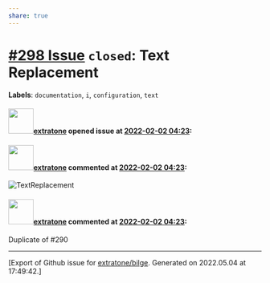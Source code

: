 ```yaml
---
share: true
---
```

# [\#298 Issue](https://github.com/extratone/bilge/issues/298) `closed`: Text Replacement
**Labels**: `documentation`, `i`, `configuration`, `text`


#### <img src="https://avatars.githubusercontent.com/u/43663476?u=5047287ff0b8c3ce7f7e5858d204c9b3e57d8e44&v=4" width="50">[extratone](https://github.com/extratone) opened issue at [2022-02-02 04:23](https://github.com/extratone/bilge/issues/298):



#### <img src="https://avatars.githubusercontent.com/u/43663476?u=5047287ff0b8c3ce7f7e5858d204c9b3e57d8e44&v=4" width="50">[extratone](https://github.com/extratone) commented at [2022-02-02 04:23](https://github.com/extratone/bilge/issues/298#issuecomment-1027566466):

![TextReplacement](https://user-images.githubusercontent.com/43663476/152093082-5a6df76f-c1f1-45fa-a38a-d03f57a93c8f.png)

#### <img src="https://avatars.githubusercontent.com/u/43663476?u=5047287ff0b8c3ce7f7e5858d204c9b3e57d8e44&v=4" width="50">[extratone](https://github.com/extratone) commented at [2022-02-02 04:23](https://github.com/extratone/bilge/issues/298#issuecomment-1027737005):

Duplicate of #290


-------------------------------------------------------------------------------



[Export of Github issue for [extratone/bilge](https://github.com/extratone/bilge). Generated on 2022.05.04 at 17:49:42.]
